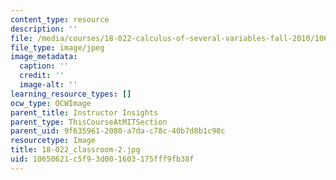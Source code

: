 ```yaml
---
content_type: resource
description: ''
file: /media/courses/18-022-calculus-of-several-variables-fall-2010/10650621c5f93d001603175fff9fb38f_18-022_classroom-2.jpg
file_type: image/jpeg
image_metadata:
  caption: ''
  credit: ''
  image-alt: ''
learning_resource_types: []
ocw_type: OCWImage
parent_title: Instructor Insights
parent_type: ThisCourseAtMITSection
parent_uid: 9f635961-2080-a7da-c78c-40b7d8b1c98c
resourcetype: Image
title: 18-022_classroom-2.jpg
uid: 10650621-c5f9-3d00-1603-175fff9fb38f
---
```

